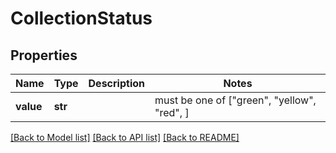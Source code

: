 # CollectionStatus

## Properties
Name | Type | Description | Notes
------------ | ------------- | ------------- | -------------
**value** | **str** |  |  must be one of ["green", "yellow", "red", ]

[[Back to Model list]](../README.md#documentation-for-models) [[Back to API list]](../README.md#documentation-for-api-endpoints) [[Back to README]](../README.md)


